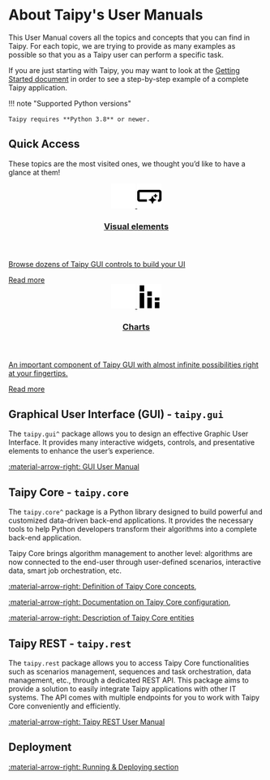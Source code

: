 # About Taipy's User Manuals

This User Manual covers all the topics and concepts that you can find in Taipy.
For each topic, we are trying to provide as many examples as possible so that
you as a Taipy user can perform a specific task.

If you are just starting with Taipy, you may want to look at the
[Getting Started document](../../getting_started/installation.md)
in order to see a step-by-step example of a complete Taipy application.

!!! note "Supported Python versions"

    Taipy requires **Python 3.8** or newer.

## Quick Access

These topics are the most visited ones, we thought you’d like to have a glance at them!

<div class="tp-row tp-row--gutter-sm">
  <div class="tp-col-12 tp-col-md-6 d-flex">
    <a class="tp-content-card" href="../gui/">
      <header class="tp-content-card-header">
        <img class="tp-content-card-icon icon-light" src="../../images/icons/visual-element-w.svg">
        <img class="tp-content-card-icon icon-dark" src="../../images/icons/visual-element.svg">
        <h3>Visual elements</h3>
      </header>
      <p>
        Browse dozens of Taipy GUI controls to build your UI
      </p>
      <span class="tp-content-card-readmore">Read more</span>
    </a>
  </div>
  <div class="tp-col-12 tp-col-md-6 d-flex">
    <a class="tp-content-card" href="../gui/viselements/chart/">
      <header class="tp-content-card-header">
        <img class="tp-content-card-icon icon-light" src="../../images/icons/bar-chart-w.svg">
        <img class="tp-content-card-icon icon-dark" src="../../images/icons/bar-chart.svg">
        <h3>Charts</h3>
      </header>
      <p>
        An important component of Taipy GUI with almost infinite possibilities right at your fingertips.
      </p>
      <span class="tp-content-card-readmore">Read more</span>
    </a>
  </div>
</div>

## Graphical User Interface (GUI) - `taipy.gui`

The `taipy.gui^` package allows you to design an effective Graphic User Interface.
It provides many interactive widgets, controls, and presentative elements to enhance the
user’s experience.

[:material-arrow-right: GUI User Manual](../gui/index.md)

## Taipy Core - `taipy.core`

The `taipy.core^` package is a Python library designed to build powerful and customized data-driven back-end
applications.
It provides the necessary tools to help Python developers transform their algorithms into a complete
back-end application.

Taipy Core brings algorithm management to another level: algorithms are now connected to the end-user through
user-defined scenarios, interactive data, smart job orchestration, etc.


[:material-arrow-right: Definition of Taipy Core concepts](../core/concepts/index.md),

[:material-arrow-right: Documentation on Taipy Core configuration](../core/config/index.md),

[:material-arrow-right: Description of Taipy Core entities](../core/entities/index.md)

## Taipy REST - `taipy.rest`

The `taipy.rest` package allows you to access Taipy Core functionalities such as scenarios management,
sequences and task orchestration, data management, etc., through a dedicated REST API.
This package aims to provide a solution to easily integrate Taipy applications with other IT systems.
The API comes with multiple endpoints for you to work with Taipy Core conveniently and efficiently.

[:material-arrow-right: Taipy REST User Manual](../rest/index.md)

## Deployment

[:material-arrow-right: Running & Deploying section](../run-deploy/index.md)
